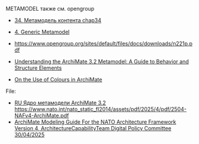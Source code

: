 METAMODEL также см. 
opengroup
- [34. Метамодель контента chap34](https://pubs.opengroup.org/architecture/togaf91-doc/arch/chap34.html)
- [4. Generic Metamodel](https://pubs.opengroup.org/architecture/archimate3-doc/ch-Generic-Metamodel.html)
- https://www.opengroup.org/sites/default/files/docs/downloads/n221p.pdf

- [Understanding the ArchiMate 3.2 Metamodel: A Guide to Behavior and Structure Elements](https://www.archimetric.com/understanding-the-archimate-3-2-metamodel-a-guide-to-behavior-and-structure-elements/)
- [On the Use of Colours in ArchiMate](https://ea.rna.nl/2011/06/05/on-the-use-of-colours-in-archimate/)


File:
- [RU Ядро метамодели ArchiMate 3.2](https://ea.rna.nl/wp-content/uploads/2023/08/archimate-sheets-ru-20230805-s.pdf)
https://www.nato.int/nato_static_fl2014/assets/pdf/2025/4/pdf/2504-NAFv4-ArchiMate.pdf 
- [ArchiMate Modeling Guide For the NATO Architecture Framework Version 4, ArchitectureCapabilityTeam Digital Policy Committee 30/04/2025](https://www.nato.int/nato_static_fl2014/assets/pdf/2025/4/pdf/2504-NAFv4-ArchiMate.pdf)
